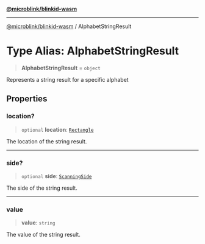 [**@microblink/blinkid-wasm**](../README.md)

***

[@microblink/blinkid-wasm](../README.md) / AlphabetStringResult

# Type Alias: AlphabetStringResult

> **AlphabetStringResult** = `object`

Represents a string result for a specific alphabet

## Properties

### location?

> `optional` **location**: [`Rectangle`](Rectangle.md)

The location of the string result.

***

### side?

> `optional` **side**: [`ScanningSide`](ScanningSide.md)

The side of the string result.

***

### value

> **value**: `string`

The value of the string result.
